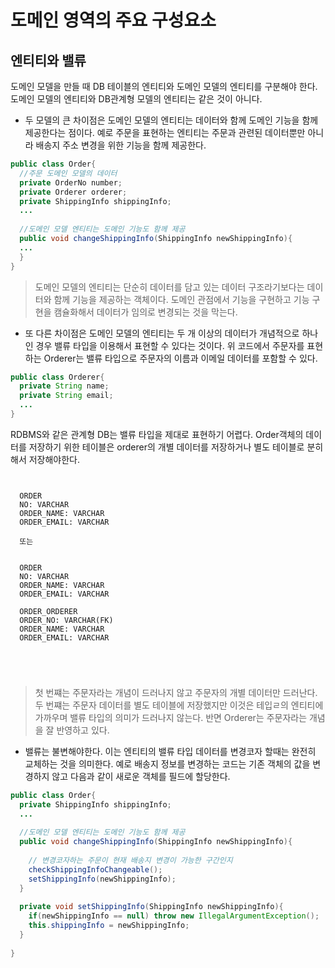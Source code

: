 # 도메인 영역의 주요 구성요소

## 엔티티와 밸류
도메인 모델을 만들 때 DB 테이블의 엔티티와 도메인 모델의 엔티티를 구분해야 한다. 도메인 모델의 엔티티와 DB관계형 모델의 엔티티는 같은 것이 아니다. 

- 두 모델의 큰 차이점은 도메인 모델의 엔티티는 데이터와 함께 도메인 기능을 함께 제공한다는 점이다.
예로 주문을 표현하는 엔티티는 주문과 관련된 데이터뿐만 아니라 배송지 주소 변경을 위한 기능을 함께 제공한다.

```java
public class Order{
  //주문 도메인 모델의 데이터
  private OrderNo number;
  private Orderer orderer;
  private ShippingInfo shippingInfo;
  ...
  
  //도메인 모델 엔티티는 도메인 기능도 함께 제공
  public void changeShippingInfo(ShippingInfo newShippingInfo){
  ...
  }
}
```
> 도메인 모델의 엔티티는 단순히 데이터를 담고 있는 데이터 구조라기보다는 데이터와 함께 기능을 제공하는 객체이다. 도메인 관점에서 기능을 구현하고 기능 구현을 캠슐화해서 데이터가 임의로 변경되는 것을 막는다.

- 또 다른 차이점은 도메인 모델의 엔티티는 두 개 이상의 데이터가 개념적으로 하나인 경우 밸류 타입을 이용해서 표현할 수 있다는 것이다. 위 코드에서 주문자를 표현하는 Orderer는 밸류 타입으로 주문자의 이름과 이메일 데이터를 포함할 수 있다.

```java
public class Orderer{
  private String name;
  private String email;
  ...
}
```
RDBMS와 같은 관계형 DB는 밸류 타입을 제대로 표현하기 어렵다. Order객체의 데이터를 저장하기 위한 테이블은 orderer의 개별 데이터를 저장하거나 별도 테이블로 분히해서 저장해야한다.

<pre>
<code>

  ORDER 
  NO: VARCHAR
  ORDER_NAME: VARCHAR
  ORDER_EMAIL: VARCHAR
  
  또는 
  
  
  ORDER 
  NO: VARCHAR
  ORDER_NAME: VARCHAR
  ORDER_EMAIL: VARCHAR
  
  ORDER_ORDERER 
  ORDER_NO: VARCHAR(FK)
  ORDER_NAME: VARCHAR
  ORDER_EMAIL: VARCHAR
  
</pre>
</code>

> 첫 번쨰는 주문자라는 개념이 드러나지 않고 주문자의 개별 데이터만 드러난다. 두 번쨰는 주문자 데이터를 별도 테이블에 저장했지만 이것은 테입ㄹ의 엔티티에 가까우며 밸류 타입의 의미가 드러나지 않는다.
> 반면 Orderer는 주문자라는 개념을 잘 반영하고 있다.

- 밸류는 불변해야한다. 
이는 엔티티의 밸류 타입 데이터를 변경코자 할때는 완전히 교체하는 것을 의미한다.
예로 배송지 정보를 변경하는 코드는 기존 객체의 값을 변경하지 않고 다음과 같이 새로운 객체를 필드에 할당한다. 
```java
public class Order{
  private ShippingInfo shippingInfo;
  ...
  
  //도메인 모델 엔티티는 도메인 기능도 함께 제공
  public void changeShippingInfo(ShippingInfo newShippingInfo){
  
    // 변경코자하는 주문이 현재 배송지 변경이 가능한 구간인지
    checkShippingInfoChangeable();
    setShippingInfo(newShippingInfo);
  }
  
  private void setShippingInfo(ShippingInfo newShippingInfo){
    if(newShippingInfo == null) throw new IllegalArgumentException();
    this.shippingInfo = newShippingInfo;
  }
  
}
```














